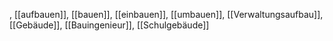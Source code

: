 , [[aufbauen]], [[bauen]], [[einbauen]], [[umbauen]], [[Verwaltungsaufbau]], [[Gebäude]], [[Bauingenieur]], [[Schulgebäude]]